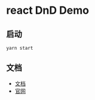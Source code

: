 # react DnD Demo
## 启动
`yarn start`

## 文档
* [文档](https://react-dnd.github.io/react-dnd/about)
* [官网](https://github.com/react-dnd/react-dnd/)